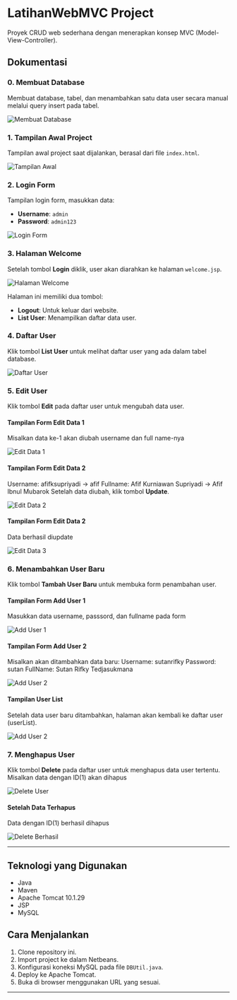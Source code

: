 # LatihanWebMVC Project

Proyek CRUD web sederhana dengan menerapkan konsep MVC (Model-View-Controller).

## Dokumentasi

### 0. Membuat Database
Membuat database, tabel, dan menambahkan satu data user secara manual melalui query insert pada tabel.

![Membuat Database](images/0-database.png)

### 1. Tampilan Awal Project
Tampilan awal project saat dijalankan, berasal dari file `index.html`.

![Tampilan Awal](images/1-index.png)


### 2. Login Form
Tampilan login form, masukkan data:
- **Username**: `admin`
- **Password**: `admin123`

![Login Form](images/2-login.png)


### 3. Halaman Welcome
Setelah tombol **Login** diklik, user akan diarahkan ke halaman `welcome.jsp`.

![Halaman Welcome](images/3-welcome.png)

Halaman ini memiliki dua tombol:
- **Logout**: Untuk keluar dari website.
- **List User**: Menampilkan daftar data user.

### 4. Daftar User
Klik tombol **List User** untuk melihat daftar user yang ada dalam tabel database.

![Daftar User](images/4-user-list.png)


### 5. Edit User
Klik tombol **Edit** pada daftar user untuk mengubah data user.
#### Tampilan Form Edit Data 1
Misalkan data ke-1 akan diubah username dan full name-nya

![Edit Data 1](images/5-edit-data1.png)

#### Tampilan Form Edit Data 2
Username: afifksupriyadi -> afif
Fullname: Afif Kurniawan Supriyadi -> Afif Ibnul Mubarok
Setelah data diubah, klik tombol **Update**.

![Edit Data 2](images/6-edit-data2.png)

#### Tampilan Form Edit Data 2
Data berhasil diupdate

![Edit Data 3](images/7-edit-berhasil.png)


### 6. Menambahkan User Baru
Klik tombol **Tambah User Baru** untuk membuka form penambahan user.
#### Tampilan Form Add User 1
Masukkan data username, passsord, dan fullname pada form

![Add User 1](images/8-add-user1.png)

#### Tampilan Form Add User 2
Misalkan akan ditambahkan data baru:
Username: sutanrifky
Password: sutan
FullName: Sutan Rifky Tedjasukmana

![Add User 2](images/8-add-user2.png)

#### Tampilan User List 
Setelah data user baru ditambahkan, halaman akan kembali ke daftar user (userList).

![Add User 2](images/8-add-user-berhasil.png)


### 7. Menghapus User
Klik tombol **Delete** pada daftar user untuk menghapus data user tertentu.
Misalkan data dengan ID(1) akan dihapus

![Delete User](images/9-delete.png)

#### Setelah Data Terhapus
Data dengan ID(1) berhasil dihapus

![Delete Berhasil](images/10-delete-berhasil.png)


---

## Teknologi yang Digunakan
- Java
- Maven
- Apache Tomcat 10.1.29
- JSP
- MySQL

## Cara Menjalankan
1. Clone repository ini.
2. Import project ke dalam Netbeans.
3. Konfigurasi koneksi MySQL pada file `DBUtil.java`.
4. Deploy ke Apache Tomcat.
5. Buka di browser menggunakan URL yang sesuai.

---
